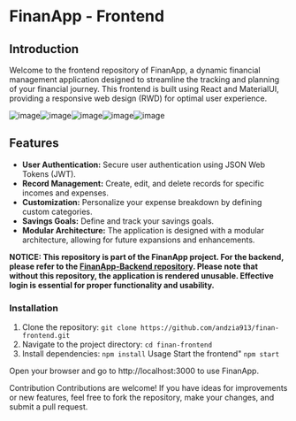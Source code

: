 # FinanApp - Frontend

## Introduction

Welcome to the frontend repository of FinanApp, a dynamic financial management application designed to streamline the tracking and planning of your financial journey. This frontend is built using React and MaterialUI, providing a responsive web design (RWD) for optimal user experience.

![image](https://github.com/andzia913/finan-frontend/assets/77329093/6c38f4c9-a57b-4bf0-8f85-18464aca722e)![image](https://github.com/andzia913/finan-frontend/assets/77329093/8a680392-cd7e-45b9-8379-ba8f206bbfe1)![image](https://github.com/andzia913/finan-frontend/assets/77329093/22a82bd2-53a9-4f00-9969-3c0da994eab6)![image](https://github.com/andzia913/finan-frontend/assets/77329093/d94913ce-93c1-42c7-822f-7747fe3ff147)![image](https://github.com/andzia913/finan-frontend/assets/77329093/cde76d51-b351-4d0a-84dc-3a3e452d7061)

## Features

- **User Authentication:** Secure user authentication using JSON Web Tokens (JWT).
- **Record Management:** Create, edit, and delete records for specific incomes and expenses.
- **Customization:** Personalize your expense breakdown by defining custom categories.
- **Savings Goals:** Define and track your savings goals.
- **Modular Architecture:** The application is designed with a modular architecture, allowing for future expansions and enhancements.

**NOTICE: This repository is part of the FinanApp project. For the backend, please refer to the [FinanApp-Backend repository](https://github.com/andzia913/FinanBackend). Please note that without this repository, the application is rendered unusable. Effective login is essential for proper functionality and usability.**

### Installation

1. Clone the repository: `git clone https://github.com/andzia913/finan-frontend.git`
2. Navigate to the project directory: `cd finan-frontend`
3. Install dependencies: `npm install`
Usage
Start the frontend" `npm start`

Open your browser and go to http://localhost:3000 to use FinanApp.

Contribution
Contributions are welcome! If you have ideas for improvements or new features, feel free to fork the repository, make your changes, and submit a pull request.

